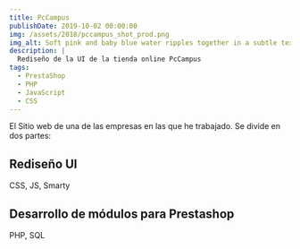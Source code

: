 ```yaml
---
title: PcCampus
publishDate: 2019-10-02 00:00:00
img: /assets/2018/pccampus_shot_prod.png
img_alt: Soft pink and baby blue water ripples together in a subtle texture.
description: |
  Rediseño de la UI de la tienda online PcCampus
tags:
  - PrestaShop
  - PHP
  - JavaScript
  - CSS
---
```


El Sitio web de una de las empresas en las que he trabajado. Se divide en dos partes:

## Rediseño UI

CSS, JS, Smarty

## Desarrollo de módulos para Prestashop

PHP, SQL
